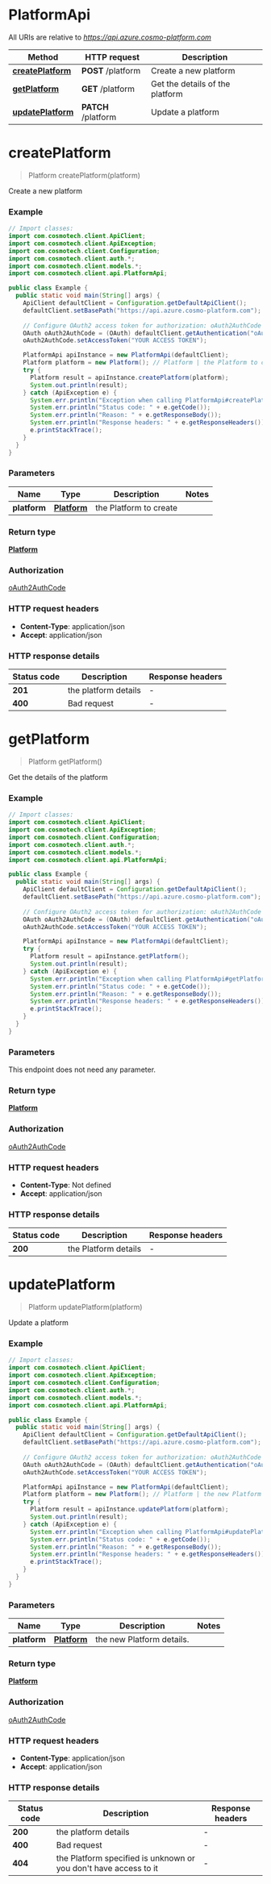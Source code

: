 # PlatformApi

All URIs are relative to *https://api.azure.cosmo-platform.com*

Method | HTTP request | Description
------------- | ------------- | -------------
[**createPlatform**](PlatformApi.md#createPlatform) | **POST** /platform | Create a new platform
[**getPlatform**](PlatformApi.md#getPlatform) | **GET** /platform | Get the details of the platform
[**updatePlatform**](PlatformApi.md#updatePlatform) | **PATCH** /platform | Update a platform


<a name="createPlatform"></a>
# **createPlatform**
> Platform createPlatform(platform)

Create a new platform

### Example
```java
// Import classes:
import com.cosmotech.client.ApiClient;
import com.cosmotech.client.ApiException;
import com.cosmotech.client.Configuration;
import com.cosmotech.client.auth.*;
import com.cosmotech.client.models.*;
import com.cosmotech.client.api.PlatformApi;

public class Example {
  public static void main(String[] args) {
    ApiClient defaultClient = Configuration.getDefaultApiClient();
    defaultClient.setBasePath("https://api.azure.cosmo-platform.com");
    
    // Configure OAuth2 access token for authorization: oAuth2AuthCode
    OAuth oAuth2AuthCode = (OAuth) defaultClient.getAuthentication("oAuth2AuthCode");
    oAuth2AuthCode.setAccessToken("YOUR ACCESS TOKEN");

    PlatformApi apiInstance = new PlatformApi(defaultClient);
    Platform platform = new Platform(); // Platform | the Platform to create
    try {
      Platform result = apiInstance.createPlatform(platform);
      System.out.println(result);
    } catch (ApiException e) {
      System.err.println("Exception when calling PlatformApi#createPlatform");
      System.err.println("Status code: " + e.getCode());
      System.err.println("Reason: " + e.getResponseBody());
      System.err.println("Response headers: " + e.getResponseHeaders());
      e.printStackTrace();
    }
  }
}
```

### Parameters

Name | Type | Description  | Notes
------------- | ------------- | ------------- | -------------
 **platform** | [**Platform**](Platform.md)| the Platform to create |

### Return type

[**Platform**](Platform.md)

### Authorization

[oAuth2AuthCode](../README.md#oAuth2AuthCode)

### HTTP request headers

 - **Content-Type**: application/json
 - **Accept**: application/json

### HTTP response details
| Status code | Description | Response headers |
|-------------|-------------|------------------|
**201** | the platform details |  -  |
**400** | Bad request |  -  |

<a name="getPlatform"></a>
# **getPlatform**
> Platform getPlatform()

Get the details of the platform

### Example
```java
// Import classes:
import com.cosmotech.client.ApiClient;
import com.cosmotech.client.ApiException;
import com.cosmotech.client.Configuration;
import com.cosmotech.client.auth.*;
import com.cosmotech.client.models.*;
import com.cosmotech.client.api.PlatformApi;

public class Example {
  public static void main(String[] args) {
    ApiClient defaultClient = Configuration.getDefaultApiClient();
    defaultClient.setBasePath("https://api.azure.cosmo-platform.com");
    
    // Configure OAuth2 access token for authorization: oAuth2AuthCode
    OAuth oAuth2AuthCode = (OAuth) defaultClient.getAuthentication("oAuth2AuthCode");
    oAuth2AuthCode.setAccessToken("YOUR ACCESS TOKEN");

    PlatformApi apiInstance = new PlatformApi(defaultClient);
    try {
      Platform result = apiInstance.getPlatform();
      System.out.println(result);
    } catch (ApiException e) {
      System.err.println("Exception when calling PlatformApi#getPlatform");
      System.err.println("Status code: " + e.getCode());
      System.err.println("Reason: " + e.getResponseBody());
      System.err.println("Response headers: " + e.getResponseHeaders());
      e.printStackTrace();
    }
  }
}
```

### Parameters
This endpoint does not need any parameter.

### Return type

[**Platform**](Platform.md)

### Authorization

[oAuth2AuthCode](../README.md#oAuth2AuthCode)

### HTTP request headers

 - **Content-Type**: Not defined
 - **Accept**: application/json

### HTTP response details
| Status code | Description | Response headers |
|-------------|-------------|------------------|
**200** | the Platform details |  -  |

<a name="updatePlatform"></a>
# **updatePlatform**
> Platform updatePlatform(platform)

Update a platform

### Example
```java
// Import classes:
import com.cosmotech.client.ApiClient;
import com.cosmotech.client.ApiException;
import com.cosmotech.client.Configuration;
import com.cosmotech.client.auth.*;
import com.cosmotech.client.models.*;
import com.cosmotech.client.api.PlatformApi;

public class Example {
  public static void main(String[] args) {
    ApiClient defaultClient = Configuration.getDefaultApiClient();
    defaultClient.setBasePath("https://api.azure.cosmo-platform.com");
    
    // Configure OAuth2 access token for authorization: oAuth2AuthCode
    OAuth oAuth2AuthCode = (OAuth) defaultClient.getAuthentication("oAuth2AuthCode");
    oAuth2AuthCode.setAccessToken("YOUR ACCESS TOKEN");

    PlatformApi apiInstance = new PlatformApi(defaultClient);
    Platform platform = new Platform(); // Platform | the new Platform details.
    try {
      Platform result = apiInstance.updatePlatform(platform);
      System.out.println(result);
    } catch (ApiException e) {
      System.err.println("Exception when calling PlatformApi#updatePlatform");
      System.err.println("Status code: " + e.getCode());
      System.err.println("Reason: " + e.getResponseBody());
      System.err.println("Response headers: " + e.getResponseHeaders());
      e.printStackTrace();
    }
  }
}
```

### Parameters

Name | Type | Description  | Notes
------------- | ------------- | ------------- | -------------
 **platform** | [**Platform**](Platform.md)| the new Platform details. |

### Return type

[**Platform**](Platform.md)

### Authorization

[oAuth2AuthCode](../README.md#oAuth2AuthCode)

### HTTP request headers

 - **Content-Type**: application/json
 - **Accept**: application/json

### HTTP response details
| Status code | Description | Response headers |
|-------------|-------------|------------------|
**200** | the platform details |  -  |
**400** | Bad request |  -  |
**404** | the Platform specified is unknown or you don&#39;t have access to it |  -  |

